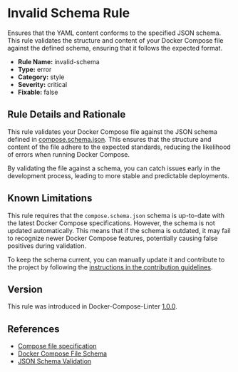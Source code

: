 # Invalid Schema Rule

Ensures that the YAML content conforms to the specified JSON schema. This rule validates the structure and content of
your Docker Compose file against the defined schema, ensuring that it follows the expected format.

- **Rule Name:** invalid-schema
- **Type:** error
- **Category:** style
- **Severity:** critical
- **Fixable:** false

## Rule Details and Rationale

This rule validates your Docker Compose file against the JSON schema defined in
[compose.schema.json](../../schemas/compose.schema.json). This ensures that the structure and content of the file adhere
to the expected standards, reducing the likelihood of errors when running Docker Compose.

By validating the file against a schema, you can catch issues early in the development process, leading to more stable
and predictable deployments.

## Known Limitations

This rule requires that the `compose.schema.json` schema is up-to-date with the latest Docker Compose specifications.
However, the schema is not updated automatically. This means that if the schema is outdated, it may fail to recognize
newer Docker Compose features, potentially causing false positives during validation.

To keep the schema current, you can manually update it and contribute to the project by following the
[instructions in the contribution guidelines](../../CONTRIBUTING.md#how-to-update-compose-schema).

## Version

This rule was introduced in Docker-Compose-Linter [1.0.0](https://github.com/zavoloklom/docker-compose-linter/releases).

## References

- [Compose file specification](https://github.com/compose-spec/compose-spec/blob/main/00-overview.md)
- [Docker Compose File Schema](https://github.com/compose-spec/compose-spec/blob/main/schema/compose-spec.json)
- [JSON Schema Validation](https://ajv.js.org/)
